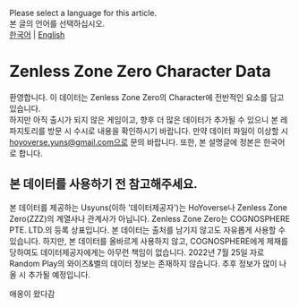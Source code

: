Please select a language for this article.<br>
본 글의 언어를 선택하십시오.<br>
[한국어](#) | [English](#)

# Zenless Zone Zero Character Data
환영합니다. 이 데이터는 Zenless Zone Zero의 Character에 전반적인 요소를 담고 있습니다.<br>하지만 아직 출시가 되지 않은 게임이고, 향후 더 많은 데이터가 추가될 수 있으니 본 레파지토리를 방문 시 수시로 내용을 확인하시기 바랍니다. 만약 데이터 파일이 이상할 시 hoyoverse.yuns@gmail.com으로 문의 바랍니다. 또한, 본 설명글에 정본은 한국어로 합니다.

## 본 데이터를 사용하기 전 참고해주세요.
본 데이터를 제공하는 Usyuns(이하 '데이터제공자')는 HoYoverse나 Zenless Zone Zero(ZZZ)의 계열사나 관계사가 아닙니다. Zenless Zone Zero는 COGNOSPHERE PTE. LTD.의 등록 상표입니다. 본 데이터는 출처를 남기지 않고도 자유롭게 사용할 수 있습니다. 하지만, 본 데이터를 올바르게 사용하지 않고, COGNOSPHERE에게 제재를 당하여도 데이터제공자에게는 아무런 책임이 없습니다. 2022년 7월 25일 자로 Random Play의 와이즈&벨의 데이터 정보는 존재하지 않습니다. 추후 정보가 많이 나올 시 추가될 예정입니다.

애옹이 왔다감
